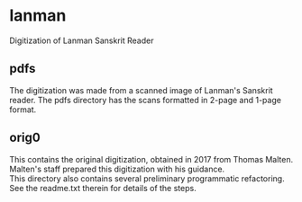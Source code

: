 # lanman
Digitization of Lanman Sanskrit Reader

## pdfs
The digitization was made from a scanned image of Lanman's Sanskrit reader.  The pdfs directory has the scans
formatted in 2-page and 1-page format.

## orig0
This contains the original digitization, obtained in 2017 from Thomas Malten.  Malten's staff prepared this
digitization with his guidance.   
This directory also contains several preliminary programmatic refactoring. See the readme.txt therein for details of the steps.
